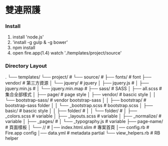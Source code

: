 雙連照護
============

### Install

1. install 'node.js'
2. 'install -g gulp & -g bower'
3. npm install
4. open fire.app(1.4) watch './templates/project/source'


### Directory	Layout

.
└──	templates/
	└──	project/											# 
		└──	source/											# 
			├──	fonts/										# font
			├──	vendor/										# 第三方資源
			│	└──	jquery/									# jquery
			│		├──	jquery.js							# 
			│		├──	jquery.min.js					# 
			│		└──	jquery.min.map				# 
			├──	sass/											# SASS
			│	├──	all.scss								# 集合全部樣式
			│	├──	page/										# page style
			│	├──	vendor/									# bascic style
			│	│	└──	bootstrap-sass/				# vendor bootstrap-sass
			│	│		├──	bootstrap/					# bootstrap-sass folder
			│	│		└──	_bootstrap.scss			# bootstrap.scss
			│	├──	basic/									# bascic style
			│	│	├──	folder/								#
			│	│	└──	folder/								#
			│	├──	_colors.scss						# variable
			│	├──	_layouts.scss						# variable
			│	├──	_normalize/							# variable
			│	├──	_pages/									# 
			│	└──	_typography.js					# variable
			├──	page-name/								# 頁面樣板
			│	└──	//											# 
			│──	index.html.slim						# 專案首頁
			│──	config.rb									# Fire.app	config
			│──	data.yml									# metadata partial
			└──	view_helpers.rb						# RB helper